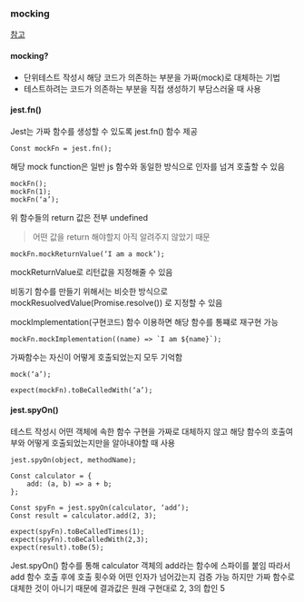 ### mocking

[참고](https://bluehorn07.github.io/2021/01/13/nestjs-testing.html#mockrepository)

#### mocking?

- 단위테스트 작성시 해당 코드가 의존하는 부분을 가짜(mock)로 대체하는 기법
- 테스트하려는 코드가 의존하는 부분을 직접 생성하기 부담스러울 때 사용

#### jest.fn()

Jest는 가짜 함수를 생성할 수 있도록 jest.fn() 함수 제공

```
Const mockFn = jest.fn();
```

해당 mock function은 일반 js 함수와 동일한 방식으로 인자를 넘겨 호출할 수 있음

```
mockFn();
mockFn(1);
mockFn(‘a’);
```

위 함수들의 return 값은 전부 undefined

> 어떤 값을 return 해야할지 아직 알려주지 않았기 때문

```
mockFn.mockReturnValue(‘I am a mock’);
```

mockReturnValue로 리턴값을 지정해줄 수 있음

비동기 함수를 만들기 위해서는 비슷한 방식으로
mockResuolvedValue(Promise.resolve()) 로 지정할 수 있음

mockImplementation(구현코드) 함수 이용하면 해당 함수를 통쨰로 재구현 가능

```
mockFn.mockImplementation((name) => `I am ${name}`);
```

가짜함수는 자신이 어떻게 호출되었는지 모두 기억함

```
mock(‘a’);

expect(mockFn).toBeCalledWith(‘a’);
```

#### jest.spyOn()

테스트 작성시 어떤 객체에 속한 함수 구현을 가짜로 대체하지 않고
해당 함수의 호출여부와 어떻게 호출되었는지만을 알아내야할 때 사용

```
jest.spyOn(object, methodName);
```

```
Const calculator = {
	add: (a, b) => a + b;
};

Const spyFn = jest.spyOn(calculator, ‘add’);
Const result = calculator.add(2, 3);

expect(spyFn).toBeCalledTimes(1);
expect(spyFn).toBeCalledWith(2,3);
expect(result).toBe(5);

```

Jest.spyOn() 함수를 통해 calculator 객체의 add라는 함수에 스파이를 붙임
따라서 add 함수 호출 후에 호출 횟수와 어떤 인자가 넘어갔는지 검증 가능
하지만 가짜 함수로 대체한 것이 아니기 때문에 결과값은 원래 구현대로 2, 3의 합인 5
